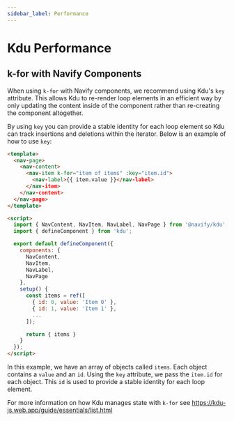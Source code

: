 ```yaml
---
sidebar_label: Performance
---
```


# Kdu Performance

## k-for with Navify Components

When using `k-for` with Navify components, we recommend using Kdu's `key` attribute. This allows Kdu to re-render loop elements in an efficient way by only updating the content inside of the component rather than re-creating the component altogether.

By using `key` you can provide a stable identity for each loop element so Kdu can track insertions and deletions within the iterator. Below is an example of how to use `key`:

```html
<template>
  <nav-page>
    <nav-content>
      <nav-item k-for="item of items" :key="item.id">
        <nav-label>{{ item.value }}</nav-label>
      </nav-item>
    </nav-content>
  </nav-page>
</template>

<script>
  import { NavContent, NavItem, NavLabel, NavPage } from '@navify/kdu';
  import { defineComponent } from 'kdu';

  export default defineComponent({
    components: {
      NavContent,
      NavItem,
      NavLabel,
      NavPage
    },
    setup() {
      const items = ref([
        { id: 0, value: 'Item 0' },
        { id: 1, value: 'Item 1' },
        ...
      ]);

      return { items }
    }
  });
</script>
```

In this example, we have an array of objects called `items`. Each object contains a `value` and an `id`. Using the `key` attribute, we pass the `item.id` for each object. This `id` is used to provide a stable identity for each loop element.

For more information on how Kdu manages state with `k-for` see https://kdu-js.web.app/guide/essentials/list.html

